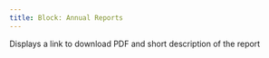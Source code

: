 ```yaml
---
title: Block: Annual Reports
---
```


Displays a link to download PDF and short description of the report
